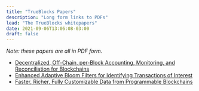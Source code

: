 ```yaml
---
title: "TrueBlocks Papers"
description: "Long form links to PDFs"
lead: "The TrueBlocks whitepapers"
date: 2021-09-06T13:06:08-03:00
draft: false
---
```


_Note: these papers are all in PDF form_.

* [Decentralized, Off-Chain, per-Block Accounting, Monitoring, and Reconciliation for Blockchains](https://trueblocks.io/papers/2017/2017%20-%20Rush%20-%20Decentralized,%20Off-Chain,%20per-Block%20Accounting,%20Monitoring,%20and%20Reconciliation%20for%20Blockchains.pdf)
* [Enhanced Adaptive Bloom Filters for Identifying Transactions of Interest](https://trueblocks.io/papers/2017/2017%20-%20Rush%20-%20Enhanced%20Adaptive%20Bloom%20Filters%20for%20Identifying%20Transactions%20of%20Interest.pdf)
* [Faster, Richer, Fully Customizable Data from Programmable Blockchains](https://trueblocks.io/papers/2017/2017%20-%20Rush%20-%20Enhanced%20Adaptive%20Bloom%20Filters%20for%20Identifying%20Transactions%20of%20Interest.pdf)

